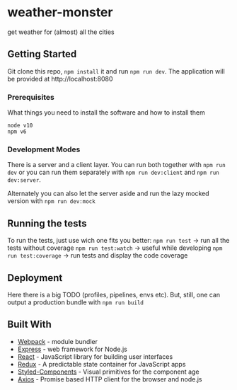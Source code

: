 # weather-monster

get weather for (almost) all the cities

## Getting Started

Git clone this repo, `npm install` it and run `npm run dev`.
The application will be provided at http://localhost:8080

### Prerequisites

What things you need to install the software and how to install them

```
node v10
npm v6
```

### Development Modes

There is a server and a client layer.
You can run both together with `npm run dev` or you can run them separately with `npm run dev:client` and `npm run dev:server`.

Alternately you can also let the server aside and run the lazy mocked version with `npm run dev:mock`

## Running the tests

To run the tests, just use wich one fits you better:
`npm run test` -> run all the tests without coverage
`npm run test:watch` -> useful while developing
`npm run test:coverage` -> run tests and display the code coverage

## Deployment

Here there is a big TODO (profiles, pipelines, envs etc).
But, still, one can output a production bundle with `npm run build`

## Built With

- [Webpack](https://webpack.js.org/) - module bundler
- [Express](https://expressjs.com/) - web framework for Node.js
- [React](https://reactjs.org/) - JavaScript library for building user interfaces
- [Redux](https://redux.js.org/) - A predictable state container for JavaScript apps
- [Styled-Components](https://www.styled-components.com/) - Visual primitives for the component age
- [Axios](https://github.com/axios/axios) - Promise based HTTP client for the browser and node.js
